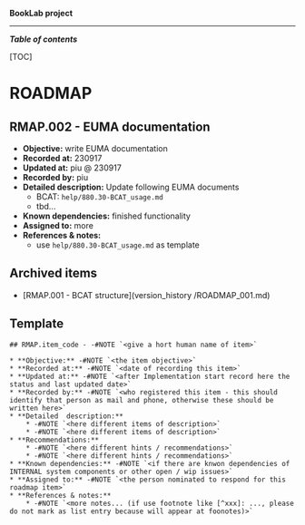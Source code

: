 
**BookLab project**

***

***Table of contents***

[TOC]


# ROADMAP


## RMAP.002 - EUMA documentation

* **Objective:** write EUMA documentation
* **Recorded at:** 230917
* **Updated at:** piu @ 230917
* **Recorded by:** piu
* **Detailed  description:** Update following EUMA documents
    * BCAT: `help/880.30-BCAT_usage.md`
    * tbd...
* **Known dependencies:** finished functionality
* **Assigned to:** more
* **References & notes:**
    * use `help/880.30-BCAT_usage.md` as template












## Archived items

* [RMAP.001 - BCAT structure](version_history
/ROADMAP_001.md)











## Template

```
## RMAP.item_code - -#NOTE `<give a hort human name of item>`

* **Objective:** -#NOTE `<the item objective>`
* **Recorded at:** -#NOTE `<date of recording this item>`
* **Updated at:** -#NOTE `<after Implementation start record here the status and last updated date>`
* **Recorded by:** -#NOTE `<who registered this item - this should identify that person as mail and phone, otherwise these should be written here>`
* **Detailed  description:**
    * -#NOTE `<here different items of description>`
    * -#NOTE `<here different items of description>`
* **Recommendations:**
    * -#NOTE `<here different hints / recommendations>`
    * -#NOTE `<here different hints / recommendations>`
* **Known dependencies:** -#NOTE `<if there are knwon dependencies of INTERNAL system components or other open / wip issues>`
* **Assigned to:** -#NOTE `<the person nominated to respond for this roadmap item>`
* **References & notes:**
    * -#NOTE `<more notes... (if use footnote like [^xxx]: ..., please do not mark as list entry because will appear at foonotes)>`

```

